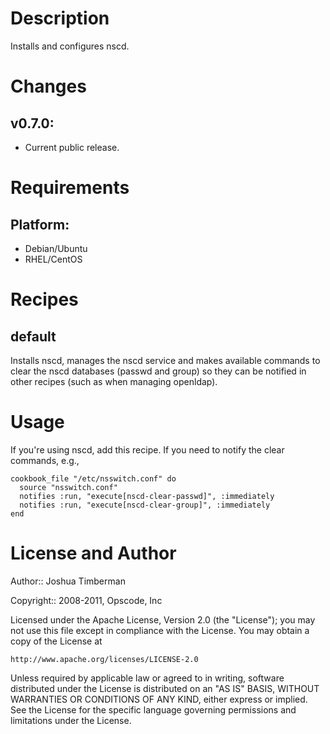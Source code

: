 Description
===========

Installs and configures nscd.

Changes
=======

## v0.7.0:

* Current public release.

Requirements
============

## Platform:

* Debian/Ubuntu
* RHEL/CentOS

Recipes
=======

default
-------

Installs nscd, manages the nscd service and makes available commands
to clear the nscd databases (passwd and group) so they can be notified
in other recipes (such as when managing openldap).

Usage
=====

If you're using nscd, add this recipe. If you need to notify the clear
commands, e.g.,

    cookbook_file "/etc/nsswitch.conf" do
      source "nsswitch.conf"
      notifies :run, "execute[nscd-clear-passwd]", :immediately
      notifies :run, "execute[nscd-clear-group]", :immediately
    end

License and Author
==================

Author:: Joshua Timberman

Copyright:: 2008-2011, Opscode, Inc

Licensed under the Apache License, Version 2.0 (the "License");
you may not use this file except in compliance with the License.
You may obtain a copy of the License at

    http://www.apache.org/licenses/LICENSE-2.0

Unless required by applicable law or agreed to in writing, software
distributed under the License is distributed on an "AS IS" BASIS,
WITHOUT WARRANTIES OR CONDITIONS OF ANY KIND, either express or implied.
See the License for the specific language governing permissions and
limitations under the License.
